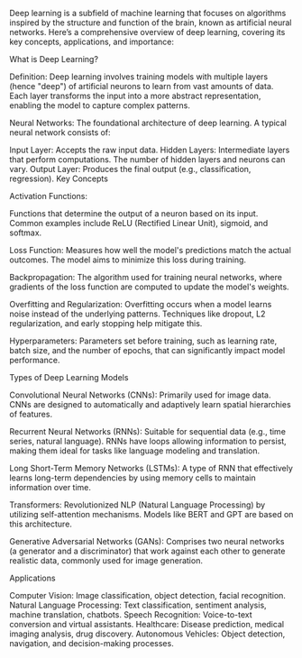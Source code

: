 Deep learning is a subfield of machine learning that focuses on algorithms inspired by the structure and function of the brain, known as artificial neural networks. Here’s a comprehensive overview of deep learning, covering its key concepts, applications, and importance:

What is Deep Learning?

Definition: Deep learning involves training models with multiple layers (hence "deep") of artificial neurons to learn from vast amounts of data. Each layer transforms the input into a more abstract representation, enabling the model to capture complex patterns.

Neural Networks: The foundational architecture of deep learning. A typical neural network consists of:

Input Layer: Accepts the raw input data.
Hidden Layers: Intermediate layers that perform computations. The number of hidden layers and neurons can vary.
Output Layer: Produces the final output (e.g., classification, regression).
Key Concepts

Activation Functions:

Functions that determine the output of a neuron based on its input. Common examples include ReLU (Rectified Linear Unit), sigmoid, and softmax.

Loss Function:
Measures how well the model's predictions match the actual outcomes. The model aims to minimize this loss during training.

Backpropagation:
The algorithm used for training neural networks, where gradients of the loss function are computed to update the model's weights.

Overfitting and Regularization:
Overfitting occurs when a model learns noise instead of the underlying patterns. Techniques like dropout, L2 regularization, and early stopping help mitigate this.

Hyperparameters:
Parameters set before training, such as learning rate, batch size, and the number of epochs, that can significantly impact model performance.

Types of Deep Learning Models

Convolutional Neural Networks (CNNs):
Primarily used for image data. CNNs are designed to automatically and adaptively learn spatial hierarchies of features.

Recurrent Neural Networks (RNNs):
Suitable for sequential data (e.g., time series, natural language). RNNs have loops allowing information to persist, making them ideal for tasks like language modeling and translation.

Long Short-Term Memory Networks (LSTMs):
A type of RNN that effectively learns long-term dependencies by using memory cells to maintain information over time.

Transformers:
Revolutionized NLP (Natural Language Processing) by utilizing self-attention mechanisms. Models like BERT and GPT are based on this architecture.

Generative Adversarial Networks (GANs):
Comprises two neural networks (a generator and a discriminator) that work against each other to generate realistic data, commonly used for image generation.


Applications

Computer Vision: Image classification, object detection, facial recognition.
Natural Language Processing: Text classification, sentiment analysis, machine translation, chatbots.
Speech Recognition: Voice-to-text conversion and virtual assistants.
Healthcare: Disease prediction, medical imaging analysis, drug discovery.
Autonomous Vehicles: Object detection, navigation, and decision-making processes.
